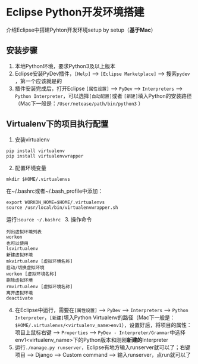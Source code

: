 # Eclipse Python开发环境搭建
介绍Eclipse中搭建Pyhton开发环境setup by setup（**基于Mac**）
## 安装步骤

1. 本地Python环境，要求Python3及以上版本
2. Eclipse安装PyDev插件，`[Help]` --> `[Eclipse Marketplace]` --> 搜索`pydev` ，第一个应该就是的
3. 插件安装完成后，打开Eclipse `[属性设置]` --> `PyDev` --> `Interpreters` --> `Python Interpreter`，可以选择`[自动配置]`或者 `[新建]`填入Python的安装路径（Mac下一般是：`/User/netease/path/bin/python3` ）

## Virtualenv下的项目执行配置
1. 安装virtualenv
```
pip install virtualenv
pip install virtualenvwrapper
```
2. 配置环境变量
```
mkdir $HOME/.virtualenvs
```
在~/.bashrc或者~/.bash_profile中添加：
```
export WORKON_HOME=$HOME/.virtualenvs
source /usr/local/bin/virtualenvwrapper.sh
```
运行:```source ~/.bashrc ```
3. 操作命令
```
列出虚拟环境列表
workon
也可以使用
lsvirtualenv
新建虚拟环境
mkvirtualenv [虚拟环境名称]
启动/切换虚拟环境
workon [虚拟环境名称]
删除虚拟环境
rmvirtualenv [虚拟环境名称]
离开虚拟环境
deactivate
```
4. 在Eclipse中运行，需要在`[属性设置]` --> `PyDev` --> `Interpreters` --> `Python Interpreter`，`[新建]`填入Python Virtualenv的路径（Mac下一般是：`$HOME/.virtualenvs/<virtualenv_name>env1`），设置好后，将项目的属性：项目上鼠标右键 --> `Properties` --> `PyDev - Interpreter/Grammar`中选择env1<virtualenv_name>下的Python版本和刚刚**新建的**Interpreter
5. 运行```./manage.py runserver```，Eclipse有地方输入runserver就可以了；右键项目 --> Django --> Custom command --> 输入runserver，点run就可以了






